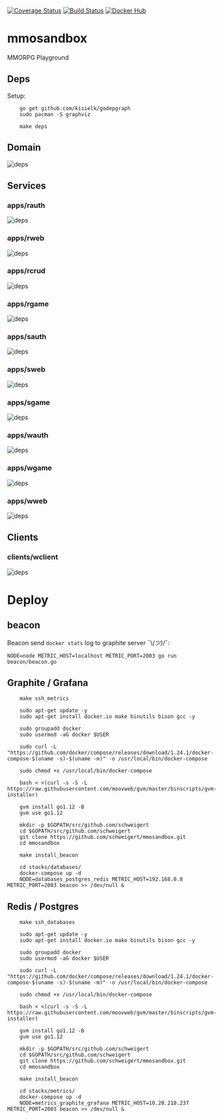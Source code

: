 [![Coverage Status](https://coveralls.io/repos/github/schweigert/mmosandbox/badge.svg)](https://coveralls.io/github/schweigert/mmosandbox)
[![Build Status](https://travis-ci.org/schweigert/mmosandbox.svg?branch=master)](https://travis-ci.org/schweigert/mmosandbox)
[![Docker Hub](https://img.shields.io/badge/Docker%20Hub-Images-blue)](https://hub.docker.com/r/schweigert/mmosandbox)

# mmosandbox
MMORPG Playground

## Deps

Setup:

```
    go get github.com/kisielk/godepgraph
    sudo pacman -S graphviz
```

```
    make deps
```

## Domain

![deps](domain/deps.png)

## Services

### apps/rauth

![deps](apps/rauth/deps.png)

### apps/rweb

![deps](apps/rweb/deps.png)

### apps/rcrud

![deps](apps/rcrud/deps.png)

### apps/rgame

![deps](apps/rgame/deps.png)

### apps/sauth

![deps](apps/sauth/deps.png)

### apps/sweb

![deps](apps/sweb/deps.png)

### apps/sgame

![deps](apps/sgame/deps.png)

### apps/wauth

![deps](apps/wauth/deps.png)

### apps/wgame

![deps](apps/wgame/deps.png)

### apps/wweb

![deps](apps/wweb/deps.png)

## Clients

### clients/wclient

![deps](clients/wclient/deps.png)

# Deploy

## beacon

Beacon send `docker stats` log to graphite server ¯\\_(ツ)_/¯:

```
NODE=node METRIC_HOST=localhost METRIC_PORT=2003 go run beacon/beacon.go
```

## Graphite / Grafana

```
    make ssh_metrics
```

```
    sudo apt-get update -y
    sudo apt-get install docker.io make binutils bison gcc -y

    sudo groupadd docker
    sudo usermod -aG docker $USER

    sudo curl -L "https://github.com/docker/compose/releases/download/1.24.1/docker-compose-$(uname -s)-$(uname -m)" -o /usr/local/bin/docker-compose

    sudo chmod +x /usr/local/bin/docker-compose

    bash < <(curl -s -S -L https://raw.githubusercontent.com/moovweb/gvm/master/binscripts/gvm-installer)

    gvm install go1.12 -B
    gvm use go1.12

    mkdir -p $GOPATH/src/github.com/schweigert
    cd $GOPATH/src/github.com/schweigert
    git clone https://github.com/schweigert/mmosandbox.git
    cd mmosandbox

    make install_beacon

    cd stacks/databases/
    docker-compose up -d
    NODE=databases_postgres_redis METRIC_HOST=192.168.0.8 METRIC_PORT=2003 beacon >> /dev/null &
```

## Redis / Postgres

```
    make ssh_databases
```

```
    sudo apt-get update -y
    sudo apt-get install docker.io make binutils bison gcc -y

    sudo groupadd docker
    sudo usermod -aG docker $USER

    sudo curl -L "https://github.com/docker/compose/releases/download/1.24.1/docker-compose-$(uname -s)-$(uname -m)" -o /usr/local/bin/docker-compose

    sudo chmod +x /usr/local/bin/docker-compose

    bash < <(curl -s -S -L https://raw.githubusercontent.com/moovweb/gvm/master/binscripts/gvm-installer)

    gvm install go1.12 -B
    gvm use go1.12

    mkdir -p $GOPATH/src/github.com/schweigert
    cd $GOPATH/src/github.com/schweigert
    git clone https://github.com/schweigert/mmosandbox.git
    cd mmosandbox

    make install_beacon

    cd stacks/metrics/
    docker-compose up -d
    NODE=metrics_graphite_grafana METRIC_HOST=10.20.218.237 METRIC_PORT=2003 beacon >> /dev/null &
```